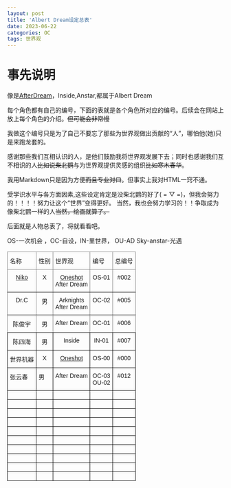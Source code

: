```yaml
---
layout: post
title: 'Albert Dream设定总表'
date: 2023-06-22
categories: OC
tags: 世界观
---
```

# 事先说明
像是[AfterDream](https://)，Inside,Anstar,都属于Albert Dream

每个角色都有自己的编号，下面的表就是各个角色所对应的编号。后续会在网站上放上每个角色的介绍。~~但可能会非常慢~~

我做这个编号只是为了自己不要忘了那些为世界观做出贡献的“人”，哪怕他(她)只是来跑龙套的。

感谢那些我们互相认识的人，是他们鼓励我将世界观发展下去；同时也感谢我们互不相识的人~~比如说柴北鹦~~与为世界观提供灵感的组织~~比如寒木春华~~。

我用Markdown只是因为方便~~而且专业对口~~。但事实上我对HTML一窍不通。

受学识水平与各方面因素,这些设定肯定是没柴北鹦的好了( = ▽ =)，但我会努力的！！！！努力让这个“世界”变得更好。
当然，我也会努力学习的！！争取成为像柴北鹦一样的人~~当然，绘画就算了。~~

后面就是人物总表了，将就看看吧。

OS-一次机会 ，OC-自设，IN-里世界， OU-AD Sky-anstar-光遇
<center>
<style type="text/css">
.tg  {border-collapse:collapse;border-spacing:0;}
.tg td{border-color:black;border-style:solid;border-width:1px;font-family:Arial, sans-serif;font-size:14px;
  overflow:hidden;padding:10px 5px;word-break:normal;}
.tg th{border-color:black;border-style:solid;border-width:1px;font-family:Arial, sans-serif;font-size:14px;
  font-weight:normal;overflow:hidden;padding:10px 5px;word-break:normal;}
.tg .tg-baqh{text-align:center;vertical-align:top}
.tg .tg-c3ow{border-color:inherit;text-align:center;vertical-align:top}
.tg .tg-0pky{border-color:inherit;text-align:left;vertical-align:top}
.tg .tg-0lax{text-align:left;vertical-align:top}
</style>
<table class="tg">
<thead>
  <tr>
    <th class="tg-0pky">名称</th>
    <th class="tg-0pky">性别</th>
    <th class="tg-0pky">世界观<br></th>
    <th class="tg-0pky">编号</th>
    <th class="tg-0pky">总编号</th>
  </tr>
</thead>
<tbody>
  <tr>
    <td class="tg-c3ow"><a href="https://oneshot.fandom.com/zh/wiki/Niko" target="_blank" rel="noopener noreferrer">Niko</a><br></td>
    <td class="tg-c3ow">X</td>
    <td class="tg-c3ow"><a href="https://oneshot.fandom.com/zh/wiki/OneShot" target="_blank" rel="noopener noreferrer">Oneshot</a><br>After Dream<br></td>
    <td class="tg-c3ow">OS-01</td>
    <td class="tg-c3ow">#002</td>
  </tr>
  <tr>
    <td class="tg-c3ow">Dr.C</td>
    <td class="tg-c3ow">男<br></td>
    <td class="tg-c3ow">Arknights<br>After Dream<br></td>
    <td class="tg-c3ow">OC-02</td>
    <td class="tg-c3ow">#005</td>
  </tr>
  <tr>
    <td class="tg-c3ow">陈俊宇<br></td>
    <td class="tg-c3ow">男</td>
    <td class="tg-0pky">After Dream</td>
    <td class="tg-c3ow">OC-01</td>
    <td class="tg-c3ow">#006</td>
  </tr>
  <tr>
    <td class="tg-baqh">陈四海<br></td>
    <td class="tg-baqh">男</td>
    <td class="tg-baqh">Inside</td>
    <td class="tg-baqh">IN-01<br></td>
    <td class="tg-baqh">#007</td>
  </tr>
  <tr>
    <td class="tg-baqh">世界机器</td>
    <td class="tg-baqh">X<br></td>
    <td class="tg-baqh"><a href="https://oneshot.fandom.com/zh/wiki/OneShot" target="_blank" rel="noopener noreferrer">Oneshot</a></td>
    <td class="tg-baqh">OS-00<br></td>
    <td class="tg-baqh">#000</td>
  </tr>
  <tr>
    <td class="tg-0lax">张云春</td>
    <td class="tg-0lax">男<br></td>
    <td class="tg-0lax">After Dream</td>
    <td class="tg-0lax">OC-03<br>OU-02<br></td>
    <td class="tg-baqh">#012</td>
  </tr>
  <tr>
    <td class="tg-0lax"></td>
    <td class="tg-0lax"></td>
    <td class="tg-0lax"></td>
    <td class="tg-0lax"></td>
    <td class="tg-0lax"></td>
  </tr>
  <tr>
    <td class="tg-0lax"></td>
    <td class="tg-0lax"></td>
    <td class="tg-0lax"></td>
    <td class="tg-0lax"></td>
    <td class="tg-0lax"></td>
  </tr>
  <tr>
    <td class="tg-0lax"></td>
    <td class="tg-0lax"></td>
    <td class="tg-0lax"></td>
    <td class="tg-0lax"></td>
    <td class="tg-0lax"></td>
  </tr>
  <tr>
    <td class="tg-0lax"></td>
    <td class="tg-0lax"></td>
    <td class="tg-0lax"></td>
    <td class="tg-0lax"></td>
    <td class="tg-0lax"></td>
  </tr>
  <tr>
    <td class="tg-0lax"></td>
    <td class="tg-0lax"></td>
    <td class="tg-0lax"></td>
    <td class="tg-0lax"></td>
    <td class="tg-0lax"></td>
  </tr>
  <tr>
    <td class="tg-0lax"></td>
    <td class="tg-0lax"></td>
    <td class="tg-0lax"></td>
    <td class="tg-0lax"></td>
    <td class="tg-0lax"></td>
  </tr>
  <tr>
    <td class="tg-0lax"></td>
    <td class="tg-0lax"></td>
    <td class="tg-0lax"></td>
    <td class="tg-0lax"></td>
    <td class="tg-0lax"></td>
  </tr>
  <tr>
    <td class="tg-0lax"></td>
    <td class="tg-0lax"></td>
    <td class="tg-0lax"></td>
    <td class="tg-0lax"></td>
    <td class="tg-0lax"></td>
  </tr>
  <tr>
    <td class="tg-0lax"></td>
    <td class="tg-0lax"></td>
    <td class="tg-0lax"></td>
    <td class="tg-0lax"></td>
    <td class="tg-0lax"></td>
  </tr>
  <tr>
    <td class="tg-0lax"></td>
    <td class="tg-0lax"></td>
    <td class="tg-0lax"></td>
    <td class="tg-0lax"></td>
    <td class="tg-0lax"></td>
  </tr>
</tbody>
</table>
</center>